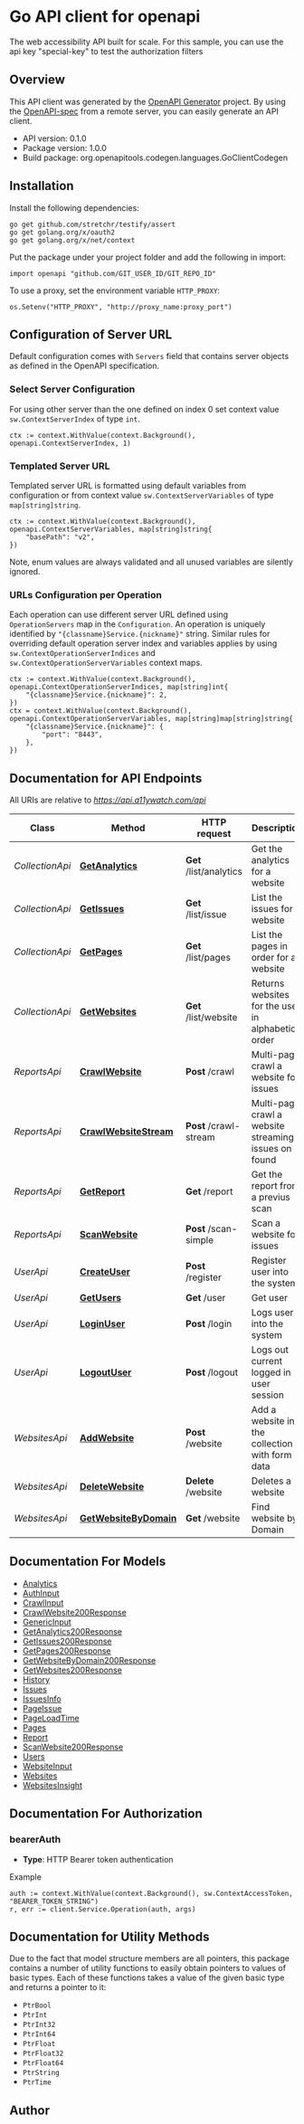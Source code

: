 # Go API client for openapi

The web accessibility API built for scale.  For this sample, you can use the api key \"special-key\" to test the authorization filters

## Overview
This API client was generated by the [OpenAPI Generator](https://openapi-generator.tech) project.  By using the [OpenAPI-spec](https://www.openapis.org/) from a remote server, you can easily generate an API client.

- API version: 0.1.0
- Package version: 1.0.0
- Build package: org.openapitools.codegen.languages.GoClientCodegen

## Installation

Install the following dependencies:

```shell
go get github.com/stretchr/testify/assert
go get golang.org/x/oauth2
go get golang.org/x/net/context
```

Put the package under your project folder and add the following in import:

```golang
import openapi "github.com/GIT_USER_ID/GIT_REPO_ID"
```

To use a proxy, set the environment variable `HTTP_PROXY`:

```golang
os.Setenv("HTTP_PROXY", "http://proxy_name:proxy_port")
```

## Configuration of Server URL

Default configuration comes with `Servers` field that contains server objects as defined in the OpenAPI specification.

### Select Server Configuration

For using other server than the one defined on index 0 set context value `sw.ContextServerIndex` of type `int`.

```golang
ctx := context.WithValue(context.Background(), openapi.ContextServerIndex, 1)
```

### Templated Server URL

Templated server URL is formatted using default variables from configuration or from context value `sw.ContextServerVariables` of type `map[string]string`.

```golang
ctx := context.WithValue(context.Background(), openapi.ContextServerVariables, map[string]string{
	"basePath": "v2",
})
```

Note, enum values are always validated and all unused variables are silently ignored.

### URLs Configuration per Operation

Each operation can use different server URL defined using `OperationServers` map in the `Configuration`.
An operation is uniquely identified by `"{classname}Service.{nickname}"` string.
Similar rules for overriding default operation server index and variables applies by using `sw.ContextOperationServerIndices` and `sw.ContextOperationServerVariables` context maps.

```
ctx := context.WithValue(context.Background(), openapi.ContextOperationServerIndices, map[string]int{
	"{classname}Service.{nickname}": 2,
})
ctx = context.WithValue(context.Background(), openapi.ContextOperationServerVariables, map[string]map[string]string{
	"{classname}Service.{nickname}": {
		"port": "8443",
	},
})
```

## Documentation for API Endpoints

All URIs are relative to *https://api.a11ywatch.com/api*

Class | Method | HTTP request | Description
------------ | ------------- | ------------- | -------------
*CollectionApi* | [**GetAnalytics**](docs/CollectionApi.md#getanalytics) | **Get** /list/analytics | Get the analytics for a website
*CollectionApi* | [**GetIssues**](docs/CollectionApi.md#getissues) | **Get** /list/issue | List the issues for a website
*CollectionApi* | [**GetPages**](docs/CollectionApi.md#getpages) | **Get** /list/pages | List the pages in order for a website
*CollectionApi* | [**GetWebsites**](docs/CollectionApi.md#getwebsites) | **Get** /list/website | Returns websites for the user in alphabetical order
*ReportsApi* | [**CrawlWebsite**](docs/ReportsApi.md#crawlwebsite) | **Post** /crawl | Multi-page crawl a website for issues
*ReportsApi* | [**CrawlWebsiteStream**](docs/ReportsApi.md#crawlwebsitestream) | **Post** /crawl-stream | Multi-page crawl a website streaming issues on found
*ReportsApi* | [**GetReport**](docs/ReportsApi.md#getreport) | **Get** /report | Get the report from a previus scan
*ReportsApi* | [**ScanWebsite**](docs/ReportsApi.md#scanwebsite) | **Post** /scan-simple | Scan a website for issues
*UserApi* | [**CreateUser**](docs/UserApi.md#createuser) | **Post** /register | Register user into the system
*UserApi* | [**GetUsers**](docs/UserApi.md#getusers) | **Get** /user | Get user
*UserApi* | [**LoginUser**](docs/UserApi.md#loginuser) | **Post** /login | Logs user into the system
*UserApi* | [**LogoutUser**](docs/UserApi.md#logoutuser) | **Post** /logout | Logs out current logged in user session
*WebsitesApi* | [**AddWebsite**](docs/WebsitesApi.md#addwebsite) | **Post** /website | Add a website in the collection with form data
*WebsitesApi* | [**DeleteWebsite**](docs/WebsitesApi.md#deletewebsite) | **Delete** /website | Deletes a website
*WebsitesApi* | [**GetWebsiteByDomain**](docs/WebsitesApi.md#getwebsitebydomain) | **Get** /website | Find website by Domain


## Documentation For Models

 - [Analytics](docs/Analytics.md)
 - [AuthInput](docs/AuthInput.md)
 - [CrawlInput](docs/CrawlInput.md)
 - [CrawlWebsite200Response](docs/CrawlWebsite200Response.md)
 - [GenericInput](docs/GenericInput.md)
 - [GetAnalytics200Response](docs/GetAnalytics200Response.md)
 - [GetIssues200Response](docs/GetIssues200Response.md)
 - [GetPages200Response](docs/GetPages200Response.md)
 - [GetWebsiteByDomain200Response](docs/GetWebsiteByDomain200Response.md)
 - [GetWebsites200Response](docs/GetWebsites200Response.md)
 - [History](docs/History.md)
 - [Issues](docs/Issues.md)
 - [IssuesInfo](docs/IssuesInfo.md)
 - [PageIssue](docs/PageIssue.md)
 - [PageLoadTime](docs/PageLoadTime.md)
 - [Pages](docs/Pages.md)
 - [Report](docs/Report.md)
 - [ScanWebsite200Response](docs/ScanWebsite200Response.md)
 - [Users](docs/Users.md)
 - [WebsiteInput](docs/WebsiteInput.md)
 - [Websites](docs/Websites.md)
 - [WebsitesInsight](docs/WebsitesInsight.md)


## Documentation For Authorization



### bearerAuth

- **Type**: HTTP Bearer token authentication

Example

```golang
auth := context.WithValue(context.Background(), sw.ContextAccessToken, "BEARER_TOKEN_STRING")
r, err := client.Service.Operation(auth, args)
```


## Documentation for Utility Methods

Due to the fact that model structure members are all pointers, this package contains
a number of utility functions to easily obtain pointers to values of basic types.
Each of these functions takes a value of the given basic type and returns a pointer to it:

* `PtrBool`
* `PtrInt`
* `PtrInt32`
* `PtrInt64`
* `PtrFloat`
* `PtrFloat32`
* `PtrFloat64`
* `PtrString`
* `PtrTime`

## Author



